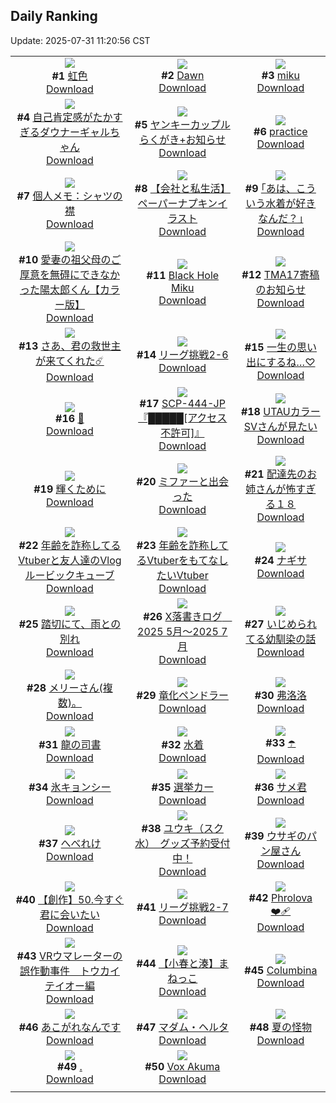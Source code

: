 ## Daily Ranking
Update: 2025-07-31 11:20:56 CST

|      |      |      |
| :----: | :----: | :----: |
| ![](https://i.pixiv.re/c/240x480/img-master/img/2025/07/29/00/00/21/133229733_p0_master1200.jpg)<br>**#1** [虹色](https://www.pixiv.net/artworks/133229733)<br>[Download](https://i.pixiv.re/img-original/img/2025/07/29/00/00/21/133229733_p0.png) | ![](https://i.pixiv.re/c/240x480/img-master/img/2025/07/28/20/12/17/133220061_p0_master1200.jpg)<br>**#2** [Dawn](https://www.pixiv.net/artworks/133220061)<br>[Download](https://i.pixiv.re/img-original/img/2025/07/28/20/12/17/133220061_p0.jpg) | ![](https://i.pixiv.re/c/240x480/img-master/img/2025/07/28/00/33/19/133195106_p0_master1200.jpg)<br>**#3** [miku](https://www.pixiv.net/artworks/133195106)<br>[Download](https://i.pixiv.re/img-original/img/2025/07/28/00/33/19/133195106_p0.jpg) |
| ![](https://i.pixiv.re/c/240x480/img-master/img/2025/07/28/00/00/32/133193329_p0_master1200.jpg)<br>**#4** [自己肯定感がたかすぎるダウナーギャルちゃん](https://www.pixiv.net/artworks/133193329)<br>[Download](https://i.pixiv.re/img-original/img/2025/07/28/00/00/32/133193329_p0.png) | ![](https://i.pixiv.re/c/240x480/img-master/img/2025/07/29/20/12/38/133255761_p0_master1200.jpg)<br>**#5** [ヤンキーカップルらくがき+お知らせ](https://www.pixiv.net/artworks/133255761)<br>[Download](https://i.pixiv.re/img-original/img/2025/07/29/20/12/38/133255761_p0.jpg) | ![](https://i.pixiv.re/c/240x480/img-master/img/2025/07/28/01/03/32/133196185_p0_master1200.jpg)<br>**#6** [practice](https://www.pixiv.net/artworks/133196185)<br>[Download](https://i.pixiv.re/img-original/img/2025/07/28/01/03/32/133196185_p0.jpg) |
| ![](https://i.pixiv.re/c/240x480/img-master/img/2025/07/29/06/00/08/133237442_p0_master1200.jpg)<br>**#7** [個人メモ：シャツの襟](https://www.pixiv.net/artworks/133237442)<br>[Download](https://i.pixiv.re/img-original/img/2025/07/29/06/00/08/133237442_p0.jpg) | ![](https://i.pixiv.re/c/240x480/img-master/img/2025/07/29/12/00/12/133243294_p0_master1200.jpg)<br>**#8** [【会社と私生活】ペーパーナプキンイラスト](https://www.pixiv.net/artworks/133243294)<br>[Download](https://i.pixiv.re/img-original/img/2025/07/29/12/00/12/133243294_p0.jpg) | ![](https://i.pixiv.re/c/240x480/img-master/img/2025/07/28/17/09/08/133214097_p0_master1200.jpg)<br>**#9** [｢あは、こういう水着が好きなんだ？｣](https://www.pixiv.net/artworks/133214097)<br>[Download](https://i.pixiv.re/img-original/img/2025/07/28/17/09/08/133214097_p0.jpg) |
| ![](https://i.pixiv.re/c/240x480/img-master/img/2025/07/28/00/00/15/133193212_p0_master1200.jpg)<br>**#10** [愛妻の祖父母のご厚意を無碍にできなかった陽太郎くん【カラー版】](https://www.pixiv.net/artworks/133193212)<br>[Download](https://i.pixiv.re/img-original/img/2025/07/28/00/00/15/133193212_p0.jpg) | ![](https://i.pixiv.re/c/240x480/img-master/img/2025/07/29/00/12/05/133230512_p0_master1200.jpg)<br>**#11** [Black Hole Miku](https://www.pixiv.net/artworks/133230512)<br>[Download](https://i.pixiv.re/img-original/img/2025/07/29/00/12/05/133230512_p0.jpg) | ![](https://i.pixiv.re/c/240x480/img-master/img/2025/07/28/01/19/49/133196656_p0_master1200.jpg)<br>**#12** [TMA17寄稿のお知らせ](https://www.pixiv.net/artworks/133196656)<br>[Download](https://i.pixiv.re/img-original/img/2025/07/28/01/19/49/133196656_p0.png) |
| ![](https://i.pixiv.re/c/240x480/img-master/img/2025/07/29/00/00/15/133229694_p0_master1200.jpg)<br>**#13** [さあ、君の救世主が来てくれた☄️](https://www.pixiv.net/artworks/133229694)<br>[Download](https://i.pixiv.re/img-original/img/2025/07/29/00/00/15/133229694_p0.jpg) | ![](https://i.pixiv.re/c/240x480/img-master/img/2025/07/28/18/19/09/133216079_p0_master1200.jpg)<br>**#14** [リーグ挑戦2-6](https://www.pixiv.net/artworks/133216079)<br>[Download](https://i.pixiv.re/img-original/img/2025/07/28/18/19/09/133216079_p0.png) | ![](https://i.pixiv.re/c/240x480/img-master/img/2025/07/28/00/00/34/133193341_p0_master1200.jpg)<br>**#15** [一生の思い出にするね…♡](https://www.pixiv.net/artworks/133193341)<br>[Download](https://i.pixiv.re/img-original/img/2025/07/28/00/00/34/133193341_p0.jpg) |
| ![](https://i.pixiv.re/c/240x480/img-master/img/2025/07/28/00/00/03/133193105_p0_master1200.jpg)<br>**#16** [🌟](https://www.pixiv.net/artworks/133193105)<br>[Download](https://i.pixiv.re/img-original/img/2025/07/28/00/00/03/133193105_p0.png) | ![](https://i.pixiv.re/c/240x480/img-master/img/2025/07/28/18/59/49/133217297_p0_master1200.jpg)<br>**#17** [SCP-444-JP『█████[アクセス不許可]』](https://www.pixiv.net/artworks/133217297)<br>[Download](https://i.pixiv.re/img-original/img/2025/07/28/18/59/49/133217297_p0.jpg) | ![](https://i.pixiv.re/c/240x480/img-master/img/2025/07/28/00/03/29/133193735_p0_master1200.jpg)<br>**#18** [UTAUカラーSVさんが見たい](https://www.pixiv.net/artworks/133193735)<br>[Download](https://i.pixiv.re/img-original/img/2025/07/28/00/03/29/133193735_p0.png) |
| ![](https://i.pixiv.re/c/240x480/img-master/img/2025/07/29/00/00/05/133229607_p0_master1200.jpg)<br>**#19** [輝くために](https://www.pixiv.net/artworks/133229607)<br>[Download](https://i.pixiv.re/img-original/img/2025/07/29/00/00/05/133229607_p0.jpg) | ![](https://i.pixiv.re/c/240x480/img-master/img/2025/07/29/15/32/56/133247768_p0_master1200.jpg)<br>**#20** [ミファーと出会った](https://www.pixiv.net/artworks/133247768)<br>[Download](https://i.pixiv.re/img-original/img/2025/07/29/15/32/56/133247768_p0.jpg) | ![](https://i.pixiv.re/c/240x480/img-master/img/2025/07/30/13/48/00/133250616_p0_master1200.jpg)<br>**#21** [配達先のお姉さんが怖すぎる１８](https://www.pixiv.net/artworks/133250616)<br>[Download](https://i.pixiv.re/img-original/img/2025/07/30/13/48/00/133250616_p0.jpg) |
| ![](https://i.pixiv.re/c/240x480/img-master/img/2025/07/28/21/23/37/133222949_p0_master1200.jpg)<br>**#22** [年齢を詐称してるVtuberと友人達のVlogルービックキューブ](https://www.pixiv.net/artworks/133222949)<br>[Download](https://i.pixiv.re/img-original/img/2025/07/28/21/23/37/133222949_p0.png) | ![](https://i.pixiv.re/c/240x480/img-master/img/2025/07/29/20/59/06/133257469_p0_master1200.jpg)<br>**#23** [年齢を詐称してるVtuberをもてなしたいVtuber](https://www.pixiv.net/artworks/133257469)<br>[Download](https://i.pixiv.re/img-original/img/2025/07/29/20/59/06/133257469_p0.png) | ![](https://i.pixiv.re/c/240x480/img-master/img/2025/07/28/01/34/08/133197061_p0_master1200.jpg)<br>**#24** [ナギサ](https://www.pixiv.net/artworks/133197061)<br>[Download](https://i.pixiv.re/img-original/img/2025/07/28/01/34/08/133197061_p0.png) |
| ![](https://i.pixiv.re/c/240x480/img-master/img/2025/07/28/00/00/36/133193350_p0_master1200.jpg)<br>**#25** [踏切にて、雨との別れ](https://www.pixiv.net/artworks/133193350)<br>[Download](https://i.pixiv.re/img-original/img/2025/07/28/00/00/36/133193350_p0.png) | ![](https://i.pixiv.re/c/240x480/img-master/img/2025/07/28/00/55/46/133195901_p0_master1200.jpg)<br>**#26** [X落書きログ　2025 5月～2025 7月](https://www.pixiv.net/artworks/133195901)<br>[Download](https://i.pixiv.re/img-original/img/2025/07/28/00/55/46/133195901_p0.jpg) | ![](https://i.pixiv.re/c/240x480/img-master/img/2025/07/28/22/50/21/133226700_p0_master1200.jpg)<br>**#27** [いじめられてる幼馴染の話](https://www.pixiv.net/artworks/133226700)<br>[Download](https://i.pixiv.re/img-original/img/2025/07/28/22/50/21/133226700_p0.png) |
| ![](https://i.pixiv.re/c/240x480/img-master/img/2025/07/28/18/56/20/133217192_p0_master1200.jpg)<br>**#28** [メリーさん(複数)。](https://www.pixiv.net/artworks/133217192)<br>[Download](https://i.pixiv.re/img-original/img/2025/07/28/18/56/20/133217192_p0.jpg) | ![](https://i.pixiv.re/c/240x480/img-master/img/2025/07/29/02/15/01/133234198_p0_master1200.jpg)<br>**#29** [竜化ペンドラー](https://www.pixiv.net/artworks/133234198)<br>[Download](https://i.pixiv.re/img-original/img/2025/07/29/02/15/01/133234198_p0.jpg) | ![](https://i.pixiv.re/c/240x480/img-master/img/2025/07/28/18/00/12/133215389_p0_master1200.jpg)<br>**#30** [弗洛洛](https://www.pixiv.net/artworks/133215389)<br>[Download](https://i.pixiv.re/img-original/img/2025/07/28/18/00/12/133215389_p0.jpg) |
| ![](https://i.pixiv.re/c/240x480/img-master/img/2025/07/28/02/45/15/133198700_p0_master1200.jpg)<br>**#31** [龍の司書](https://www.pixiv.net/artworks/133198700)<br>[Download](https://i.pixiv.re/img-original/img/2025/07/28/02/45/15/133198700_p0.jpg) | ![](https://i.pixiv.re/c/240x480/img-master/img/2025/07/28/11/03/37/133206401_p0_master1200.jpg)<br>**#32** [水着](https://www.pixiv.net/artworks/133206401)<br>[Download](https://i.pixiv.re/img-original/img/2025/07/28/11/03/37/133206401_p0.jpg) | ![](https://i.pixiv.re/c/240x480/img-master/img/2025/07/28/00/00/21/133193254_p0_master1200.jpg)<br>**#33** [☂️](https://www.pixiv.net/artworks/133193254)<br>[Download](https://i.pixiv.re/img-original/img/2025/07/28/00/00/21/133193254_p0.png) |
| ![](https://i.pixiv.re/c/240x480/img-master/img/2025/07/28/11/34/51/133206942_p0_master1200.jpg)<br>**#34** [氷キョンシー](https://www.pixiv.net/artworks/133206942)<br>[Download](https://i.pixiv.re/img-original/img/2025/07/28/11/34/51/133206942_p0.jpg) | ![](https://i.pixiv.re/c/240x480/img-master/img/2025/07/29/21/05/14/133257894_p0_master1200.jpg)<br>**#35** [選挙カー](https://www.pixiv.net/artworks/133257894)<br>[Download](https://i.pixiv.re/img-original/img/2025/07/29/21/05/14/133257894_p0.jpg) | ![](https://i.pixiv.re/c/240x480/img-master/img/2025/07/28/02/40/25/133198617_p0_master1200.jpg)<br>**#36** [サメ君](https://www.pixiv.net/artworks/133198617)<br>[Download](https://i.pixiv.re/img-original/img/2025/07/28/02/40/25/133198617_p0.jpg) |
| ![](https://i.pixiv.re/c/240x480/img-master/img/2025/07/28/01/00/08/133196066_p0_master1200.jpg)<br>**#37** [へべれけ](https://www.pixiv.net/artworks/133196066)<br>[Download](https://i.pixiv.re/img-original/img/2025/07/28/01/00/08/133196066_p0.jpg) | ![](https://i.pixiv.re/c/240x480/img-master/img/2025/07/28/00/00/18/133193234_p0_master1200.jpg)<br>**#38** [ユウキ（スク水）　グッズ予約受付中！](https://www.pixiv.net/artworks/133193234)<br>[Download](https://i.pixiv.re/img-original/img/2025/07/28/00/00/18/133193234_p0.jpg) | ![](https://i.pixiv.re/c/240x480/img-master/img/2025/07/28/07/06/35/133202589_p0_master1200.jpg)<br>**#39** [ウサギのパン屋さん](https://www.pixiv.net/artworks/133202589)<br>[Download](https://i.pixiv.re/img-original/img/2025/07/28/07/06/35/133202589_p0.jpg) |
| ![](https://i.pixiv.re/c/240x480/img-master/img/2025/07/29/20/01/33/133255344_p0_master1200.jpg)<br>**#40** [【創作】50.今すぐ君に会いたい](https://www.pixiv.net/artworks/133255344)<br>[Download](https://i.pixiv.re/img-original/img/2025/07/29/20/01/33/133255344_p0.jpg) | ![](https://i.pixiv.re/c/240x480/img-master/img/2025/07/29/19/43/22/133254593_p0_master1200.jpg)<br>**#41** [リーグ挑戦2-7](https://www.pixiv.net/artworks/133254593)<br>[Download](https://i.pixiv.re/img-original/img/2025/07/29/19/43/22/133254593_p0.png) | ![](https://i.pixiv.re/c/240x480/img-master/img/2025/07/28/17/09/10/133214099_p0_master1200.jpg)<br>**#42** [Phrolova❤️‍🩹](https://www.pixiv.net/artworks/133214099)<br>[Download](https://i.pixiv.re/img-original/img/2025/07/28/17/09/10/133214099_p0.png) |
| ![](https://i.pixiv.re/c/240x480/img-master/img/2025/07/28/12/46/56/133208649_p0_master1200.jpg)<br>**#43** [VRウマレーターの誤作動事件　トウカイテイオー編](https://www.pixiv.net/artworks/133208649)<br>[Download](https://i.pixiv.re/img-original/img/2025/07/28/12/46/56/133208649_p0.jpg) | ![](https://i.pixiv.re/c/240x480/img-master/img/2025/07/29/20/12/41/133255764_p0_master1200.jpg)<br>**#44** [【小春と湊】まねっこ](https://www.pixiv.net/artworks/133255764)<br>[Download](https://i.pixiv.re/img-original/img/2025/07/29/20/12/41/133255764_p0.png) | ![](https://i.pixiv.re/c/240x480/img-master/img/2025/07/28/13/32/30/133209581_p0_master1200.jpg)<br>**#45** [Columbina](https://www.pixiv.net/artworks/133209581)<br>[Download](https://i.pixiv.re/img-original/img/2025/07/28/13/32/30/133209581_p0.png) |
| ![](https://i.pixiv.re/c/240x480/img-master/img/2025/07/29/23/07/04/133263015_p0_master1200.jpg)<br>**#46** [あこがれなんです](https://www.pixiv.net/artworks/133263015)<br>[Download](https://i.pixiv.re/img-original/img/2025/07/29/23/07/04/133263015_p0.jpg) | ![](https://i.pixiv.re/c/240x480/img-master/img/2025/07/28/19/53/17/133219217_p0_master1200.jpg)<br>**#47** [マダム・ヘルタ](https://www.pixiv.net/artworks/133219217)<br>[Download](https://i.pixiv.re/img-original/img/2025/07/28/19/53/17/133219217_p0.jpg) | ![](https://i.pixiv.re/c/240x480/img-master/img/2025/07/29/19/04/47/133253341_p0_master1200.jpg)<br>**#48** [夏の怪物](https://www.pixiv.net/artworks/133253341)<br>[Download](https://i.pixiv.re/img-original/img/2025/07/29/19/04/47/133253341_p0.jpg) |
| ![](https://i.pixiv.re/c/240x480/img-master/img/2025/07/28/22/32/30/133225972_p0_master1200.jpg)<br>**#49** [.](https://www.pixiv.net/artworks/133225972)<br>[Download](https://i.pixiv.re/img-original/img/2025/07/28/22/32/30/133225972_p0.jpg) | ![](https://i.pixiv.re/c/240x480/img-master/img/2025/07/29/02/31/25/133234523_p0_master1200.jpg)<br>**#50** [Vox Akuma](https://www.pixiv.net/artworks/133234523)<br>[Download](https://i.pixiv.re/img-original/img/2025/07/29/02/31/25/133234523_p0.png) |
|      |

